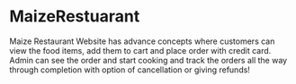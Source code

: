 # MaizeRestuarant

Maize Restaurant Website has advance concepts where customers can view the food items, add them to cart and place order with credit card. Admin can see the order and start cooking and track the orders all the way through completion with option of cancellation or giving refunds!
